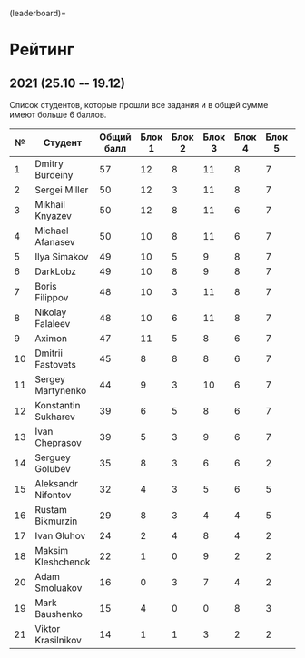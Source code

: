 (leaderboard)=

# Рейтинг

## 2021 (25.10 -- 19.12)

Список студентов, которые прошли все задания и в общей сумме имеют больше 6 баллов.

| №  | Студент | Общий балл | Блок 1 | Блок 2 | Блок 3 | Блок 4 | Блок 5 | Блок 6 |
| -- | ------- | ---------- | ------ | ------ | ------ | ------ | ------ | ------ |
| 1  | Dmitry Burdeiny | 57 | 12 | 8 | 11 | 8 | 7 | 11 |
| 2  | Sergei Miller | 50 | 12 | 3 | 11 | 8 | 7 | 9 |
| 3  | Mikhail Knyazev | 50 | 12 | 8 | 11 | 6 | 7 | 6 |
| 4  | Michael Afanasev | 50 | 10 | 8 | 11 | 6 | 7 | 8 |
| 5  | Ilya Simakov | 49 | 10 | 5 | 9 | 8 | 7 | 10 |
| 6  | DarkLobz | 49 | 10 | 8 | 9 | 8 | 7 | 7 |
| 7  | Boris Filippov | 48 | 10 | 3 | 11 | 8 | 7 | 9 |
| 8  | Nikolay Falaleev | 48 | 10 | 6 | 11 | 8 | 7 | 6 |
| 9  | Aximon | 47 | 11 | 5 | 8 | 6 | 7 | 10 |
| 10 | Dmitrii Fastovets | 45 | 8 | 8 | 8 | 6 | 7 | 8 |
| 11 | Sergey Martynenko | 44 | 9 | 3 | 10 | 6 | 7 | 9 |
| 12 | Konstantin Sukharev | 39 | 6 | 5 | 8 | 6 | 7 | 7 |
| 13 | Ivan Cheprasov | 39 | 5 | 3 | 9 | 6 | 7 | 9 |
| 14 | Serguey Golubev | 35 | 8 | 3 | 6 | 6 | 2 | 10 |
| 15 | Aleksandr Nifontov | 32 | 4 | 3 | 5 | 6 | 5 | 9 |
| 16 | Rustam Bikmurzin | 29 | 8 | 3 | 4 | 4 | 5 | 5 |
| 17 | Ivan Gluhov | 24 | 2 | 4 | 8 | 4 | 2 | 4 |
| 18 | Maksim Kleshchenok | 22 | 1 | 0 | 9 | 2 | 2 | 8 |
| 20 | Adam Smoluakov| 16 | 0 | 3 | 7 | 4 | 2 | 0 |
| 19 | Mark Baushenko | 15 | 4 | 0 | 0 | 8 | 3 | 0 |
| 21 | Viktor Krasilnikov | 14 | 1 | 1 | 3 | 2 | 2 | 5 |
